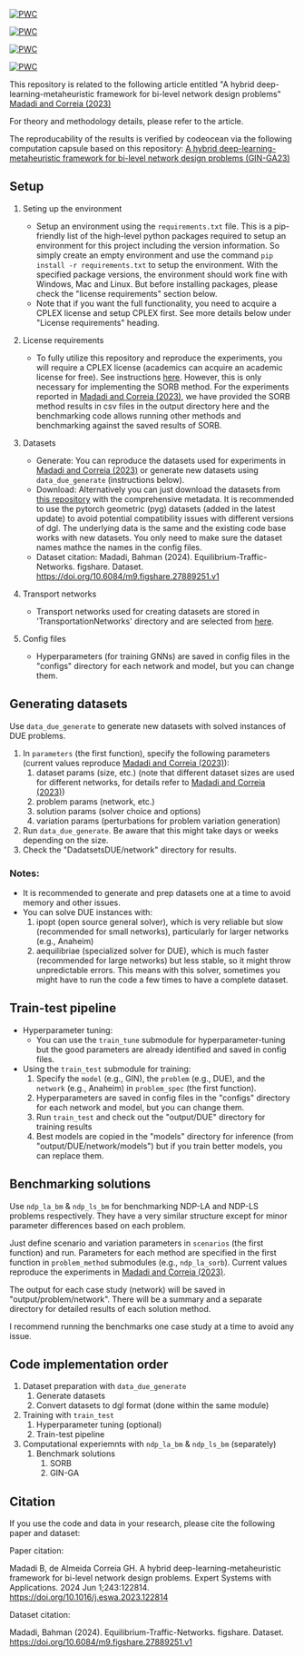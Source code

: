 
[![PWC](https://img.shields.io/endpoint.svg?url=https://paperswithcode.com/badge/a-hybrid-deep-learning-metaheuristic/bilevel-optimization-on-equilibrium-traffic-1)](https://paperswithcode.com/sota/bilevel-optimization-on-equilibrium-traffic-1?p=a-hybrid-deep-learning-metaheuristic)
	
[![PWC](https://img.shields.io/endpoint.svg?url=https://paperswithcode.com/badge/a-hybrid-deep-learning-metaheuristic/bilevel-optimization-on-equilibrium-traffic-2)](https://paperswithcode.com/sota/bilevel-optimization-on-equilibrium-traffic-2?p=a-hybrid-deep-learning-metaheuristic)

[![PWC](https://img.shields.io/endpoint.svg?url=https://paperswithcode.com/badge/a-hybrid-deep-learning-metaheuristic/bilevel-optimization-on-equilibrium-traffic)](https://paperswithcode.com/sota/bilevel-optimization-on-equilibrium-traffic?p=a-hybrid-deep-learning-metaheuristic)

[![PWC](https://img.shields.io/endpoint.svg?url=https://paperswithcode.com/badge/a-hybrid-deep-learning-metaheuristic/equilibrium-traffic-assignment-on-equilibrium)](https://paperswithcode.com/sota/equilibrium-traffic-assignment-on-equilibrium?p=a-hybrid-deep-learning-metaheuristic)


This repository is related to the following article entitled "A hybrid deep-learning-metaheuristic framework for bi-level network design problems" 
[Madadi and Correia (2023)](https://arxiv.org/abs/2303.06024)

For theory and methodology details, please refer to the article.

The reproducability of the results is verified by codeocean via the following computation capsule based on this repository:
[A hybrid deep-learning-metaheuristic framework for bi-level network design problems (GIN-GA23)](https://doi.org/10.24433/CO.0943845.v1)


## Setup

1. Seting up the environment
   * Setup an environment using the `requirements.txt` file. This is a pip-friendly list of the high-level python packages required to setup an environment for this project including the version information. So simply create an empty environment and use the command `pip install -r requirements.txt` to setup the environment. With the specified package versions, the environment should work fine with Windows, Mac and Linux. But before installing packages, please check the "license requirements" section below.
   * Note that if you want the full functionality, you need to acquire a CPLEX license and setup CPLEX first. See more details below under "License requirements" heading.
2. License requirements 
   * To fully utilize this repository and reproduce the experiments, you will require a CPLEX license (academics can acquire an academic license for free). See instructions [here](https://www.ibm.com/docs/en/icos/22.1.1?topic=cplex-setting-up-python-api). However, this is only necessary for implementing the SORB method. For the experiments reported in [Madadi and Correia (2023)](https://arxiv.org/abs/2303.06024), we have provided the SORB method results in csv files in the output directory here and the benchmarking code allows running other methods and benchmarking against the saved results of SORB.

3. Datasets
   * Generate: You can reproduce the datasets used for experiments in [Madadi and Correia (2023)](https://arxiv.org/abs/2303.06024) or generate new datasets using `data_due_generate` (instructions below).
   * Download: Alternatively you can just download the datasets from [this repository](https://doi.org/10.6084/m9.figshare.27889251.v3) with the comprehensive metadata. It is recommended to use the pytorch geometric (pyg) datasets (added in the latest update) to avoid potential compatibility issues with different versions of dgl. The underlying data is the same and the existing code base works with new datasets. You only need to make sure the dataset names mathce the names in the config files.
   * Dataset citation: Madadi, Bahman (2024). Equilibrium-Traffic-Networks. figshare. Dataset. https://doi.org/10.6084/m9.figshare.27889251.v1
5. Transport networks 
   * Transport networks used for creating datasets are stored in 'TransportationNetworks' directory and are selected from [here](https://github.com/bstabler/TransportationNetworks).
6. Config files
   * Hyperparameters (for training GNNs) are saved in config files in the "configs" directory for each network and model, but you can change them. 



## Generating datasets

Use `data_due_generate` to generate new datasets with solved instances of DUE problems. 
1. In `parameters` (the first function), specify the following parameters (current values reproduce [Madadi and Correia (2023)](https://arxiv.org/abs/2303.06024)):
   1. dataset params (size, etc.) (note that different dataset sizes are used for different networks, for details refer to [Madadi and Correia (2023)](https://arxiv.org/abs/2303.06024))
   2. problem params (network, etc.)
   3. solution params (solver choice and options)
   4. variation params (perturbations for problem variation generation)
2. Run `data_due_generate`. Be aware that this might take days or weeks depending on the size.
3. Check the "DadatsetsDUE/network" directory for results.
 

### Notes:

* It is recommended to generate and prep datasets one at a time to avoid memory and other issues.
* You can solve DUE instances with: 
  1. ipopt (open source general solver), which is very reliable but slow (recommended for small networks), particularly for larger networks (e.g., Anaheim)
  2. aequilibriae (specialized solver for DUE), which is much faster (recommended for large networks) but less stable, so it might throw unpredictable errors. This means with this solver, sometimes you might have to run the code a few times to have a complete dataset.


## Train-test pipeline

* Hyperparameter tuning:
  * You can use the `train_tune` submodule for hyperparameter-tuning but the good parameters are already identified and saved in config files.
* Using the `train_test` submodule for training:
  1. Specify the `model` (e.g., GIN), the `problem` (e.g., DUE), and the `network` (e.g., Anaheim) in `problem_spec` (the first function).
  2. Hyperparameters are saved in config files in the "configs" directory for each network and model, but you can change them.
  3. Run `train_test` and check out the "output/DUE" directory for training results
  4. Best models are copied in the "models" directory for inference (from "output/DUE/network/models") but if you train better models, you can replace them.


## Benchmarking solutions

Use `ndp_la_bm` & `ndp_ls_bm` for benchmarking NDP-LA and NDP-LS problems respectively. They have a very similar structure except for minor parameter differences based on each problem.

Just define scenario and variation parameters in `scenarios` (the first function) and run. Parameters for each method are specified in the first function in `problem_method` submodules (e.g., `ndp_la_sorb`). Current values reproduce the experiments in [Madadi and Correia (2023)](https://arxiv.org/abs/2303.06024).

The output for each case study (network) will be saved in "output/problem/network". There will be a summary and a separate directory for detailed results of each solution method.

I recommend running the benchmarks one case study at a time to avoid any issue.


## Code implementation order

1. Dataset preparation with `data_due_generate`
   1. Generate datasets
   2. Convert datasets to dgl format (done within the same module)
2. Training with `train_test`
   1. Hyperparameter tuning (optional)
   2. Train-test pipeline
3. Computational experiemnts with `ndp_la_bm` & `ndp_ls_bm` (separately)
   1. Benchmark solutions
      1. SORB
      2. GIN-GA

## Citation

If you use the code and data in your research, please cite the following paper and dataset:

Paper citation: 

Madadi B, de Almeida Correia GH. A hybrid deep-learning-metaheuristic framework for bi-level network design problems. Expert Systems with Applications. 2024 Jun 1;243:122814. https://doi.org/10.1016/j.eswa.2023.122814

Dataset citation: 

Madadi, Bahman (2024). Equilibrium-Traffic-Networks. figshare. Dataset. https://doi.org/10.6084/m9.figshare.27889251.v1


